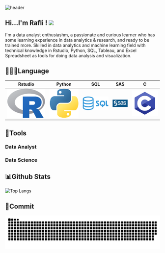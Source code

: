 ![header](https://github.com/RafliRadithya23/Metode-Peramalan-Deret-Waktu/blob/main/github-header-banner.png)
## Hi...I'm Rafli ! <img src="https://raw.githubusercontent.com/MartinHeinz/MartinHeinz/master/wave.gif" width="30px">

I'm a data analyst enthusiashm, a passionate and curious learner who has some learning experience in data analytics & research, and ready to be trained more. Skilled in data analytics and machine learning field with technical knowledge in Rstudio, Python, SQL, Tableau, and Excel Spreadsheet as tools for doing data analysis and visualization.

## 👨🏻‍💻Language
| Rstudio | Python | SQL | SAS | C |
|---------|--------|-----|-----|---|
| ![R](Logo/96e773c4e30a86c8e7e85c97cc42c7bf.png)      | ![Python](Logo/8110ce8ecd7903031e8567dc24e18d9a.png)     | ![SQL](Logo/a80de9a9e9f4896852cacd8a8a4e194e.png)  | ![sas](Logo/sas-logo-white-reversed-new.png)  | ![C](Logo/e79cbb4395d895b6befe9ac92a5a40a2.png) |

## 🔧Tools

### Data Analyst


### Data Science


## 📊Github Stats
![Top Langs](https://github-readme-stats.vercel.app/api/top-langs/?username=RafliRadithya23&langs_count=8)

## 📑Commit
![snake gif](https://github.com/RafliRadithya23/RafliRadithya23/blob/output/github-snake.svg)
